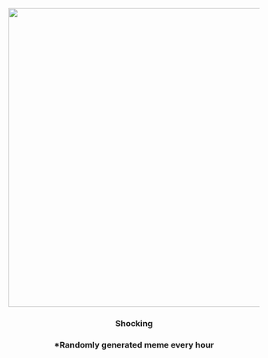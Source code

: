 <p align="center">
        <img src="https://i.imgur.com/Yw88Lrx.jpg" width="600" height="600">
        </p>
        <h3 align="center">Shocking</h3>
        <h3 align="center">*Randomly generated meme every hour</h3>
    
